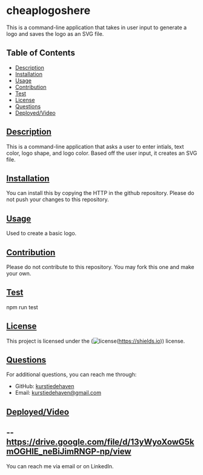 # cheaplogoshere

This is a command-line application that takes in user input to generate a logo and saves the logo as an SVG file.

## Table of Contents

- [Description](#description)
- [Installation](#installation)
- [Usage](#usage)
- [Contribution](#contribution)
- [Test](#test)
- [License](#license)
- [Questions](#questions)
- [Deployed/Video](#deployed/video)

## [Description](#description)

This is a command-line application that asks a user to enter intials, text color, logo shape, and logo color. Based off the user input, it creates an SVG file.

## [Installation](#installation)

You can install this by copying the HTTP in the github repository. Please do not push your changes to this repository.

## [Usage](#usage)

Used to create a basic logo.

## [Contribution](#contribution)

Please do not contribute to this repository. You may fork this one and make your own.

## [Test](#test)

npm run test

## [License](#license)

This project is licensed under the (![license](https://img.shields.io/badge/license-MIT-blue)(https://shields.io)) license.

## [Questions](#questions)

For additional questions, you can reach me through:

- GitHub: [kurstiedehaven](https://github.com/kurstiedehaven)
- Email: kurstiedehaven@gmail.com

## [Deployed/Video](#deployed/video)

## -- https://drive.google.com/file/d/13yWyoXowG5kmOGHlE_neBiJimRNGP-np/view

You can reach me via email or on LinkedIn.
